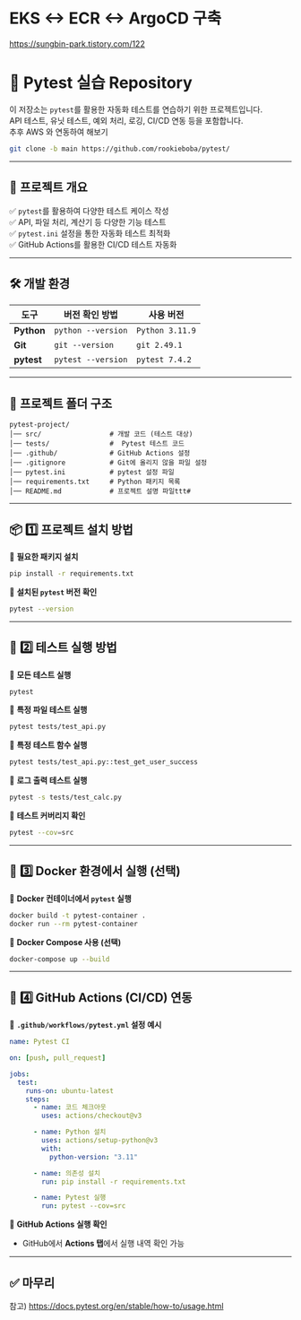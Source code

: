 # EKS <-> ECR <->  ArgoCD 구축
https://sungbin-park.tistory.com/122

# 🚀 Pytest 실습 Repository

이 저장소는 `pytest`를 활용한 자동화 테스트를 연습하기 위한 프로젝트입니다.  
API 테스트, 유닛 테스트, 예외 처리, 로깅, CI/CD 연동 등을 포함합니다.  
추후 AWS 와 연동하여 해보기

```bash
git clone -b main https://github.com/rookieboba/pytest/
```

---

## 📌 프로젝트 개요

✅ `pytest`를 활용하여 다양한 테스트 케이스 작성  
✅ API, 파일 처리, 계산기 등 다양한 기능 테스트  
✅ `pytest.ini` 설정을 통한 자동화 테스트 최적화  
✅ GitHub Actions를 활용한 CI/CD 테스트 자동화  

---

## 🛠️ 개발 환경

| 도구 | 버전 확인 방법 | 사용 버전 |
|------|------|------|
| **Python** | `python --version` | `Python 3.11.9` |
| **Git** | `git --version` | `git 2.49.1` |
| **pytest** | `pytest --version` | `pytest 7.4.2` |

---

## 📂 프로젝트 폴더 구조

```
pytest-project/
│── src/                 # 개발 코드 (테스트 대상)
│── tests/               #  Pytest 테스트 코드
│── .github/             # GitHub Actions 설정
│── .gitignore           # Git에 올리지 않을 파일 설정
│── pytest.ini           # pytest 설정 파일
│── requirements.txt     # Python 패키지 목록
│── README.md            # 프로젝트 설명 파일ttt#
```

---

## 📦 1️⃣ 프로젝트 설치 방법

📌 **필요한 패키지 설치**

```bash
pip install -r requirements.txt
```

📌 **설치된 `pytest` 버전 확인**

```bash
pytest --version
```

---

## 🚀 2️⃣ 테스트 실행 방법

📌 **모든 테스트 실행**

```bash
pytest
```

📌 **특정 파일 테스트 실행**

```bash
pytest tests/test_api.py
```

📌 **특정 테스트 함수 실행**

```bash
pytest tests/test_api.py::test_get_user_success
```

📌 **로그 출력 테스트 실행**

```bash
pytest -s tests/test_calc.py
```

📌 **테스트 커버리지 확인**

```bash
pytest --cov=src
```

---

## 🐳 3️⃣ Docker 환경에서 실행 (선택)

📌 **Docker 컨테이너에서 `pytest` 실행**

```bash
docker build -t pytest-container .
docker run --rm pytest-container
```

📌 **Docker Compose 사용 (선택)**

```bash
docker-compose up --build
```

---

## 🔧 4️⃣ GitHub Actions (CI/CD) 연동

📌 **`.github/workflows/pytest.yml` 설정 예시**

```yaml
name: Pytest CI

on: [push, pull_request]

jobs:
  test:
    runs-on: ubuntu-latest
    steps:
      - name: 코드 체크아웃
        uses: actions/checkout@v3

      - name: Python 설치
        uses: actions/setup-python@v3
        with:
          python-version: "3.11"

      - name: 의존성 설치
        run: pip install -r requirements.txt

      - name: Pytest 실행
        run: pytest --cov=src
```

📌 **GitHub Actions 실행 확인**  
- GitHub에서 **Actions 탭**에서 실행 내역 확인 가능  

---

## ✅ 마무리
참고)
https://docs.pytest.org/en/stable/how-to/usage.html
